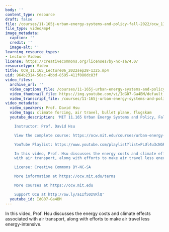 ```yaml
---
body: ''
content_type: resource
draft: false
file: /courses/11-165j-urban-energy-systems-and-policy-fall-2022/ocw_11165_lecture06_2022sep28-1325_360p_16_9.mp4
file_type: video/mp4
image_metadata:
  caption: ''
  credit: ''
  image-alt: ''
learning_resource_types:
- Lecture Videos
license: https://creativecommons.org/licenses/by-nc-sa/4.0/
resourcetype: Video
title: OCW_11.165_Lecture06_2022sep28-1325.mp4
uid: 964b2314-56ac-4bbd-8595-411f080dc83f
video_files:
  archive_url: ''
  video_captions_file: /courses/11-165j-urban-energy-systems-and-policy-fall-2022/1QZXs5u7bNewrfjgTlwm17ja9VE3yrn64_transcript.webvtt
  video_thumbnail_file: https://img.youtube.com/vi/IdG07-Ga4BM/default.jpg
  video_transcript_file: /courses/11-165j-urban-energy-systems-and-policy-fall-2022/1QZXs5u7bNewrfjgTlwm17ja9VE3yrn64_transcript.pdf
video_metadata:
  video_speakers: Prof. David Hsu
  video_tags: climate forcing, air travel, bullet plane, flugskam
  youtube_description: 'MIT 11.165 Urban Energy Systems and Policy, Fall 2022

    Instructor: Prof. David Hsu

    View the complete course: https://ocw.mit.edu/courses/urban-energy-systems-and-policy-fall-2022/

    YouTube Playlist: https://www.youtube.com/playlist?list=PLUl4u3cNGP63SEOB1q95TFs0hwyf1d7BG

    In this video, Prof. Hsu discusses the energy costs and climate effects associated
    with air transport, along with efforts to make air travel less energy-intensive.

    License: Creative Commons BY-NC-SA

    More information at https://ocw.mit.edu/terms

    More courses at https://ocw.mit.edu

    Support OCW at http://ow.ly/a1If50zVRlQ'
  youtube_id: IdG07-Ga4BM
---
```

In this video, Prof. Hsu discusses the energy costs and climate effects associated with air transport, along with efforts to make air travel less energy-intensive.